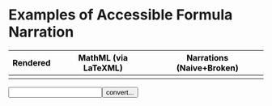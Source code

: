 # Examples of Accessible Formula Narration

<table style="color:black;">
  <thead>
    <tr>
      <th>Rendered</th>
      <th>MathML (via LaTeXML)</th>
      <th>Narrations (Naive+Broken)</th>
    </tr>
  </thead>
  <tbody>
    <tr>
      <td> </td>
      <td> </td>
      <td> </td>
    </tr>
  </tbody>
</table>

<form><input id='freetex' name='formula' type='text'><input type="submit" value="convert..."></form>

<script src="/tiny-mathml-a11y-demo/LaTeXML-maybeMathjax.js"></script>
<link rel="stylesheet" title="Github Gist" href="https://highlightjs.org/static/demo/styles/github-gist.css">
<script src="https://code.jquery.com/jquery-3.5.1.min.js"></script>
<script src="https://cdnjs.cloudflare.com/ajax/libs/highlight.js/10.1.1/highlight.min.js"></script>
<script charset="UTF-8" src="https://cdnjs.cloudflare.com/ajax/libs/highlight.js/10.1.1/languages/xml.min.js"></script>
<script src="/tiny-mathml-a11y-demo/mini_narrate.js"></script>
<script src="/tiny-mathml-a11y-demo/a11y.js"></script>
